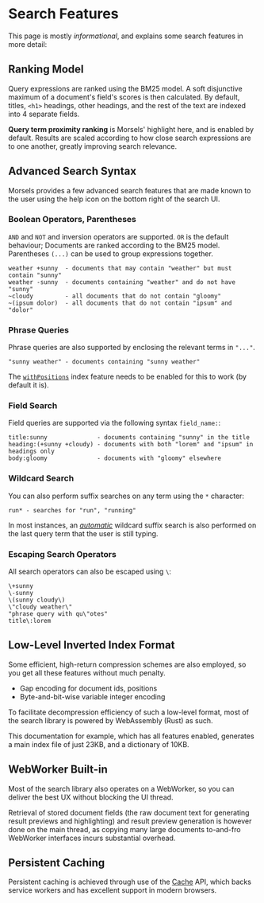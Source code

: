 # Search Features

This page is mostly *informational*, and explains some search features in more detail:

## Ranking Model

Query expressions are ranked using the BM25 model. A soft disjunctive maximum of a document's field's scores is then calculated. By default, titles, `<h1>` headings, other headings, and the rest of the text are indexed into 4 separate fields.

**Query term proximity ranking** is Morsels' highlight here, and is enabled by default. Results are scaled according to how close search expressions are to one another, greatly improving search relevance.

## Advanced Search Syntax

Morsels provides a few advanced search features that are made known to the user using the help icon on the bottom right of the search UI.

### Boolean Operators, Parentheses

`AND` and `NOT` and inversion operators are supported.
`OR` is the default behaviour; Documents are ranked according to the BM25 model.
Parentheses `(...)` can be used to group expressions together.

```
weather +sunny  - documents that may contain "weather" but must contain "sunny"
weather -sunny  - documents containing "weather" and do not have "sunny"
~cloudy         - all documents that do not contain "gloomy"
~(ipsum dolor)  - all documents that do not contain "ipsum" and "dolor"
```

### Phrase Queries

Phrase queries are also supported by enclosing the relevant terms in `"..."`.

```
"sunny weather" - documents containing "sunny weather"
```

The [`withPositions`](./indexer/indexing.md#miscellaneous-options) index feature needs to be enabled for this to work (by default it is).

### Field Search

Field queries are supported via the following syntax `field_name:`:

```
title:sunny              - documents containing "sunny" in the title
heading:(+sunny +cloudy) - documents with both "lorem" and "ipsum" in headings only
body:gloomy              - documents with "gloomy" elsewhere
```

### Wildcard Search

You can also perform suffix searches on any term using the `*` character:

```
run* - searches for "run", "running"
```

In most instances, an [*automatic*](./search_configuration.md#automatic-suffix-search) wildcard suffix search is also performed on the last query term that the user is still typing.

### Escaping Search Operators

All search operators can also be escaped using `\`:

```
\+sunny
\-sunny
\(sunny cloudy\)
\"cloudy weather\"
"phrase query with qu\"otes"
title\:lorem
```

## Low-Level Inverted Index Format

Some efficient, high-return compression schemes are also employed, so you get all these features without much penalty.
- Gap encoding for document ids, positions
- Byte-and-bit-wise variable integer encoding

To facilitate decompression efficiency of such a low-level format, most of the search library is powered by WebAssembly (Rust) as such.

This documentation for example, which has all features enabled, generates a main index file of just 23KB, and a dictionary of 10KB.

## WebWorker Built-in

Most of the search library also operates on a WebWorker, so you can deliver the best UX without blocking the UI thread.

Retrieval of stored document fields (the raw document text for generating result previews and highlighting) and result preview generation is however done on the main thread, as copying many large documents to-and-fro WebWorker interfaces incurs substantial overhead.

## Persistent Caching

Persistent caching is achieved through use of the [Cache](https://developer.mozilla.org/en-US/docs/Web/API/Cache) API, which backs service workers and has excellent support in modern browsers.
